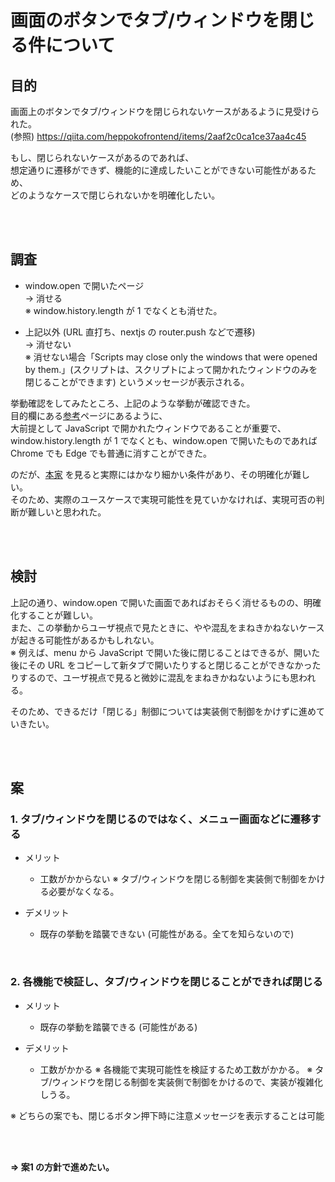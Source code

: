 # 画面のボタンでタブ/ウィンドウを閉じる件について

## 目的

画面上のボタンでタブ/ウィンドウを閉じられないケースがあるように見受けられた。  
(参照) https://qiita.com/heppokofrontend/items/2aaf2c0ca1ce37aa4c45

もし、閉じられないケースがあるのであれば、  
想定通りに遷移ができず、機能的に達成したいことができない可能性があるため、  
どのようなケースで閉じられないかを明確化したい。

<br><br>

## 調査

* window.open で開いたページ  
  -> 消せる  
  ※ window.history.length が 1 でなくとも消せた。

* 上記以外 (URL 直打ち、nextjs の router.push などで遷移)  
  -> 消せない  
  ※ 消せない場合「Scripts may close only the windows that were opened by them.」(スクリプトは、スクリプトによって開かれたウィンドウのみを閉じることができます) というメッセージが表示される。

挙動確認をしてみたところ、上記のような挙動が確認できた。  
目的欄にある[参考](https://qiita.com/heppokofrontend/items/2aaf2c0ca1ce37aa4c45)ページにあるように、  
大前提として JavaScript で開かれたウィンドウであることが重要で、  
window.history.length が 1 でなくとも、window.open で開いたものであれば Chrome でも Edge でも普通に消すことができた。

のだが、[本家](https://html.spec.whatwg.org/multipage/nav-history-apis.html#dom-window-close) を見ると実際にはかなり細かい条件があり、その明確化が難しい。  
そのため、実際のユースケースで実現可能性を見ていかなければ、実現可否の判断が難しいと思われた。

<br><br>

## 検討

上記の通り、window.open で開いた画面であればおそらく消せるものの、明確化することが難しい。  
また、この挙動からユーザ視点で見たときに、やや混乱をまねきかねないケースが起きる可能性があるかもしれない。  
※ 例えば、menu から JavaScript で開いた後に閉じることはできるが、開いた後にその URL をコピーして新タブで開いたりすると閉じることができなかったりするので、ユーザ視点で見ると微妙に混乱をまねきかねないようにも思われる。

そのため、できるだけ「閉じる」制御については実装側で制御をかけずに進めていきたい。

<br><br>

## 案

### 1. タブ/ウィンドウを閉じるのではなく、メニュー画面などに遷移する

* メリット
  - 工数がかからない
    ※ タブ/ウィンドウを閉じる制御を実装側で制御をかける必要がなくなる。

* デメリット
  - 既存の挙動を踏襲できない (可能性がある。全てを知らないので)

<br>

### 2. 各機能で検証し、タブ/ウィンドウを閉じることができれば閉じる

* メリット
  - 既存の挙動を踏襲できる (可能性がある)

* デメリット
  - 工数がかかる
    ※ 各機能で実現可能性を検証するため工数がかかる。
    ※ タブ/ウィンドウを閉じる制御を実装側で制御をかけるので、実装が複雑化しうる。

※ どちらの案でも、閉じるボタン押下時に注意メッセージを表示することは可能

<br><br>

<b> ⇒ 案1 の方針で進めたい。 </b>
